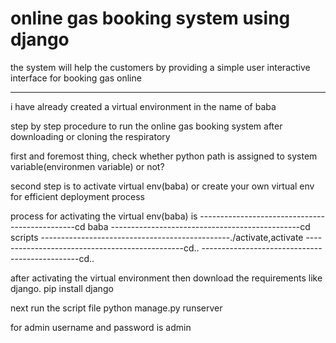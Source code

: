 # online gas booking system using django
 the system will help the customers by providing a simple user interactive interface for booking gas online
 
 **************************************************************************************************************************
 i have already created a virtual environment in the name of baba

 step by step procedure to run the online gas booking system after downloading or cloning the respiratory

 first and foremost thing, check whether python path is assigned to system variable(environmen variable) or not?

 second step is to activate virtual env(baba) or create your own virtual env for efficient deployment process
 
 process for activating the virtual env(baba) is
 -----------------------------------------------cd baba
 -----------------------------------------------cd scripts
 -----------------------------------------------./activate,activate
 -----------------------------------------------cd..
 -----------------------------------------------cd..
 
 after activating the virtual environment then download the requirements like django.
 pip install django
 
next run the script file
python manage.py runserver

for admin username and password is admin
